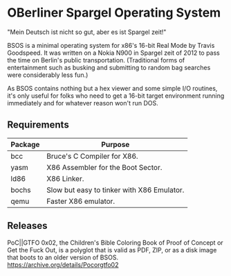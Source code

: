 OBerliner Spargel Operating System
====

"Mein Deutsch ist nicht so gut, aber es ist Spargel zeit!"

BSOS is a minimal operating system for x86's 16-bit Real Mode by
Travis Goodspeed.  It was written on a Nokia N900 in Spargel zeit of
2012 to pass the time on Berlin's public transportation.  (Traditional
forms of entertainment such as busking and submitting to random bag
searches were considerably less fun.)

As BSOS contains nothing but a hex viewer and some simple I/O
routines, it's only useful for folks who need to get a 16-bit target
environment running immediately and for whatever reason won't run DOS.


Requirements
------------

Package | Purpose
------- | -------------------------------------------
bcc     | Bruce's C Compiler for X86.
yasm    | X86 Assembler for the Boot Sector.
ld86    | X86 Linker.
bochs   | Slow but easy to tinker with X86 Emulator.
qemu    | Faster X86 emulator.


Releases
--------

PoC||GTFO 0x02, the Children's Bible Coloring Book of Proof of Concept
or Get the Fuck Out, is a polyglot that is valid as PDF, ZIP, or as a
disk image that boots to an older version of BSOS.
https://archive.org/details/Pocorgtfo02
